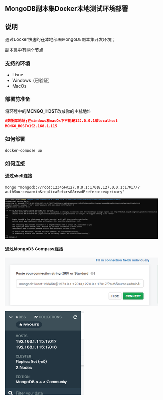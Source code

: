 ## MongoDB副本集Docker本地测试环境部署

## 说明

通过Docker快速的在本地部署MongoDB副本集开发环境；

副本集中有两个节点

### 支持的环境

* Linux
* Windows（已验证）
* MacOs

### 部署前准备

将环境中的**MONGO_HOST**改成你的主机地址

```json
#数据库地址;在windows和macOs下不能是127.0.0.1或localhost
MONGO_HOST=192.168.1.115
```

### 如何部署

```shell
docker-compose up
```

### 如何连接

#### 通过shell连接

```shell
mongo "mongodb://root:123456@127.0.0.1:17018,127.0.0.1:17017/?authSource=admin&replicaSet=rs0&readPreference=primary"
```

![image-20210201114246053](./img/winConnected)

#### 通过MongoDB Compass连接

![image-20210201114125325](./img/mongoDbCompass)

![image-20210201114356115](./img/mongoDbCompassConnected)
